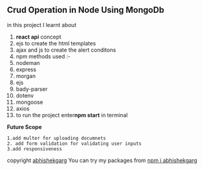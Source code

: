 ##  Crud Operation in Node Using MongoDb
in this project I learnt about 

1. **react api** concept
2. ejs to create the html templates
3. ajax and js to create the alert conditons
4. npm methods used :-
5. nodeman
6. express
7. morgan
8. ejs
9. bady-parser
10. dotenv
11. mongoose
12. axios
13. to run the project enter**npm start** in terminal

**Future Scope**

	1.add multer for uploading documnets
	2. add form validation for validating user inputs
	3.add responsiveness

copyright [abhishekgarg](http://iamabhishekgarg.tech  "abhishekgarg")
You can try my packages from [npm i abhishekgarg](https://www.npmjs.com/package/abhishekgarg "npm i abhishekgarg")

